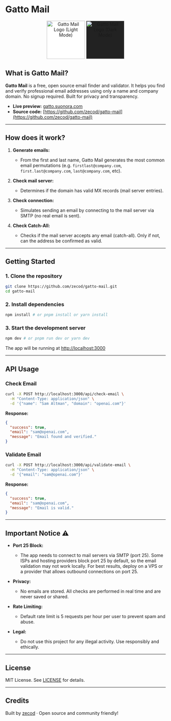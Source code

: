 # Gatto Mail

<p align="center">
  <img src="https://gatto.suonora.com/logo-black.png" alt="Gatto Mail Logo (Light Mode)" width="120" style="background:#fff;" />
  <img src="https://gatto.suonora.com/logo-white.png" alt="Gatto Mail Logo (Dark Mode)" width="120" style="background:#222;" />
</p>

## What is Gatto Mail?

**Gatto Mail** is a free, open source email finder and validator. It helps you find and verify professional email addresses using only a name and company domain. No signup required. Built for privacy and transparency.

- **Live preview:** [gatto.suonora.com](https://gatto.suonora.com)
- **Source code:** [https://github.com/zecod/gatto-mail](https://github.com/zecod/gatto-mail)

---

## How does it work?

1. **Generate emails:**

   - From the first and last name, Gatto Mail generates the most common email permutations (e.g. `firstlast@company.com`, `first.last@company.com`, `last@company.com`, etc).

2. **Check mail server:**

   - Determines if the domain has valid MX records (mail server entries).

3. **Check connection:**

   - Simulates sending an email by connecting to the mail server via SMTP (no real email is sent).

4. **Check Catch-All:**
   - Checks if the mail server accepts any email (catch-all). Only if not, can the address be confirmed as valid.

---

## Getting Started

### 1. Clone the repository

```bash
git clone https://github.com/zecod/gatto-mail.git
cd gatto-mail
```

### 2. Install dependencies

```bash
npm install # or pnpm install or yarn install
```

### 3. Start the development server

```bash
npm dev # or pnpm run dev or yarn dev
```

The app will be running at [http://localhost:3000](http://localhost:3000)

---

## API Usage

### Check Email

```bash
curl -X POST http://localhost:3000/api/check-email \
  -H "Content-Type: application/json" \
  -d '{"name": "Sam Altman", "domain": "openai.com"}'
```

**Response:**

```json
{
  "success": true,
  "email": "sam@openai.com",
  "message": "Email found and verified."
}
```

### Validate Email

```bash
curl -X POST http://localhost:3000/api/validate-email \
  -H "Content-Type: application/json" \
  -d '{"email": "sam@openai.com"}'
```

**Response:**

```json
{
  "success": true,
  "email": "sam@openai.com",
  "message": "Email is valid."
}
```

---

## Important Notice ⚠️

- **Port 25 Block:**

  - The app needs to connect to mail servers via SMTP (port 25). Some ISPs and hosting providers block port 25 by default, so the email validation may not work locally. For best results, deploy on a VPS or a provider that allows outbound connections on port 25.

- **Privacy:**

  - No emails are stored. All checks are performed in real time and are never saved or shared.

- **Rate Limiting:**

  - Default rate limit is 5 requests per hour per user to prevent spam and abuse.

- **Legal:**
  - Do not use this project for any illegal activity. Use responsibly and ethically.

---

## License

MIT License. See [LICENSE](LICENSE) for details.

---

## Credits

Built by [zecod](https://github.com/zecod) · Open source and community friendly!
